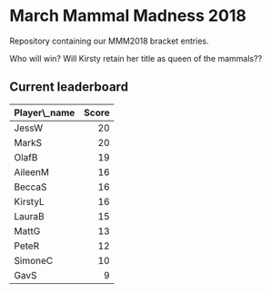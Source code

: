 March Mammal Madness 2018
================

Repository containing our MMM2018 bracket entries.

Who will win? Will Kirsty retain her title as queen of the mammals??

Current leaderboard
-------------------

<table class="table table-striped" style="width: auto !important; margin-left: auto; margin-right: auto;">
<thead>
<tr>
<th style="text-align:left;">
Player\_name
</th>
<th style="text-align:right;">
Score
</th>
</tr>
</thead>
<tbody>
<tr>
<td style="text-align:left;">
JessW
</td>
<td style="text-align:right;">
20
</td>
</tr>
<tr>
<td style="text-align:left;">
MarkS
</td>
<td style="text-align:right;">
20
</td>
</tr>
<tr>
<td style="text-align:left;">
OlafB
</td>
<td style="text-align:right;">
19
</td>
</tr>
<tr>
<td style="text-align:left;">
AileenM
</td>
<td style="text-align:right;">
16
</td>
</tr>
<tr>
<td style="text-align:left;">
BeccaS
</td>
<td style="text-align:right;">
16
</td>
</tr>
<tr>
<td style="text-align:left;">
KirstyL
</td>
<td style="text-align:right;">
16
</td>
</tr>
<tr>
<td style="text-align:left;">
LauraB
</td>
<td style="text-align:right;">
15
</td>
</tr>
<tr>
<td style="text-align:left;">
MattG
</td>
<td style="text-align:right;">
13
</td>
</tr>
<tr>
<td style="text-align:left;">
PeteR
</td>
<td style="text-align:right;">
12
</td>
</tr>
<tr>
<td style="text-align:left;">
SimoneC
</td>
<td style="text-align:right;">
10
</td>
</tr>
<tr>
<td style="text-align:left;">
GavS
</td>
<td style="text-align:right;">
9
</td>
</tr>
</tbody>
</table>
